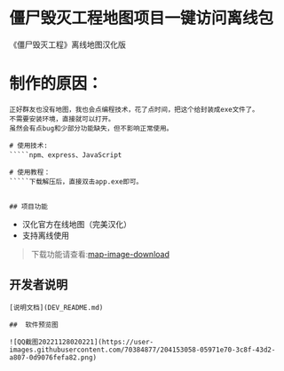 
# 僵尸毁灭工程地图项目一键访问离线包
  
《僵尸毁灭工程》离线地图汉化版

# 制作的原因：

`````新手入坑僵毁，看攻略后，发现这个在线网站已经没有了，但源文件在github上保存着。
正好群友也没有地图，我也会点编程技术，花了点时间，把这个给封装成exe文件了。
不需要安装环境，直接就可以打开。
虽然会有点bug和少部分功能缺失，但不影响正常使用。

# 使用技术:
`````npm、express、JavaScript 

# 使用教程：
`````下载解压后，直接双击app.exe即可。


## 项目功能
`````
- 汉化官方在线地图（完美汉化）
- 支持离线使用
>下载功能请查看:[map-image-download](map-image-download/README.md)

## 开发者说明
`````
[说明文档](DEV_README.md)

##  软件预览图

![QQ截图20221128020221](https://user-images.githubusercontent.com/70384877/204153058-05971e70-3c8f-43d2-a807-0d9076fefa82.png)


